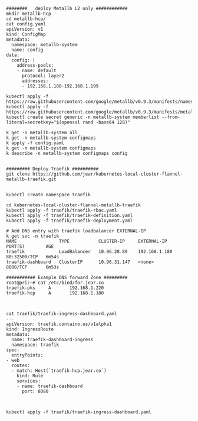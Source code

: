     ########   deploy Metallb L2 only ############
    mkdir metallb-hcp
    cd metallb-hcp/
    cat config.yaml
    apiVersion: v1
    kind: ConfigMap
    metadata:
      namespace: metallb-system
      name: config
    data:
      config: |
        address-pools:
        - name: default
          protocol: layer2
          addresses:
          - 192.168.1.180-192.168.1.199

    kubectl apply -f https://raw.githubusercontent.com/google/metallb/v0.9.3/manifests/namespace.yaml
    kubectl apply -f https://raw.githubusercontent.com/google/metallb/v0.9.3/manifests/metallb.yaml
    kubectl create secret generic -n metallb-system memberlist --from-literal=secretkey="$(openssl rand -base64 128)"
    
    k get -n metallb-system all
    k get -n metallb-system configmaps
    k apply -f config.yaml
    k get -n metallb-system configmaps
    k describe -n metallb-system configmaps config
    

    ######### Deploy Traefik ##########
    git clone https://github.com/jear/kubernetes-local-cluster-flannel-metallb-traefik.git
    
    
    kubectl create namespace traefik
    
    cd kubernetes-local-cluster-flannel-metallb-traefik
    kubectl apply -f traefik/traefik-rbac.yaml
    kubectl apply -f traefik/traefik-definition.yaml
    kubectl apply -f traefik/traefik-deployment.yaml
    
    # Add DNS entry with traefik loadbalancer EXTERNAL-IP 
    k get svc -n traefik
    NAME                TYPE           CLUSTER-IP     EXTERNAL-IP     PORT(S)        AGE
    traefik             LoadBalancer   10.96.28.89    192.168.1.180   80:32500/TCP   6m54s
    traefik-dashboard   ClusterIP      10.96.31.147   <none>          8080/TCP       6m53s
    
    ########### Example DNS forward Zone #########
    root@pri:~# cat /etc/bind/for.jear.co
    traefik-pks     A       192.168.1.220
    traefik-hcp     A       192.168.1.180
    
           
        
    cat traefik/traefik-ingress-dashboard.yaml
    ---
    apiVersion: traefik.containo.us/v1alpha1
    kind: IngressRoute
    metadata:
      name: traefik-dashboard-ingress
      namespace: traefik
    spec:
      entryPoints:
    - web
      routes:
      - match: Host(`traefik-hcp.jear.co`)
        kind: Rule
        services:
        - name: traefik-dashboard
          port: 8080
    
    

    kubectl apply -f traefik/traefik-ingress-dashboard.yaml
